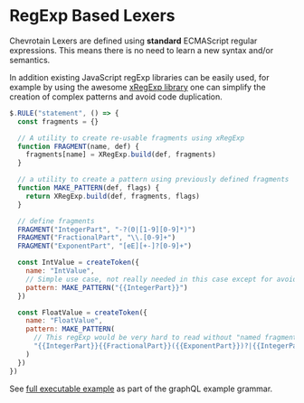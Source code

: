 # RegExp Based Lexers

Chevrotain Lexers are defined using **standard** ECMAScript regular expressions.
This means there is no need to learn a new syntax and/or semantics.

In addition existing JavaScript regExp libraries can be easily used,
for example by using the awesome [xRegExp library](https://github.com/slevithan/XRegExp) one can simplify the creation of complex patterns and avoid code duplication.

```javascript
$.RULE("statement", () => {
  const fragments = {}

  // A utility to create re-usable fragments using xRegExp
  function FRAGMENT(name, def) {
    fragments[name] = XRegExp.build(def, fragments)
  }

  // a utility to create a pattern using previously defined fragments
  function MAKE_PATTERN(def, flags) {
    return XRegExp.build(def, fragments, flags)
  }

  // define fragments
  FRAGMENT("IntegerPart", "-?(0|[1-9][0-9]*)")
  FRAGMENT("FractionalPart", "\\.[0-9]+")
  FRAGMENT("ExponentPart", "[eE][+-]?[0-9]+")

  const IntValue = createToken({
    name: "IntValue",
    // Simple use case, not really needed in this case except for avoiding duplication.
    pattern: MAKE_PATTERN("{{IntegerPart}}")
  })

  const FloatValue = createToken({
    name: "FloatValue",
    pattern: MAKE_PATTERN(
      // This regExp would be very hard to read without "named fragments"
      "{{IntegerPart}}{{FractionalPart}}({{ExponentPart}})?|{{IntegerPart}}{{ExponentPart}}"
    )
  })
})
```

See [full executable example](https://github.com/chevrotain/chevrotain/blob/master/examples/grammars/graphql/graphql.js)
as part of the graphQL example grammar.
